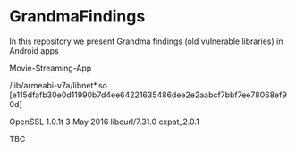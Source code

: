 # GrandmaFindings
In this repository we present Grandma findings (old vulnerable libraries) in Android apps


Movie-Streaming-App 

/lib/armeabi-v7a/libnet*.so [e115dfafb30e0d11990b7d4ee64221635486dee2e2aabcf7bbf7ee78068ef90d] 

OpenSSL 1.0.1t  3 May 2016
libcurl/7.31.0
expat_2.0.1

TBC
